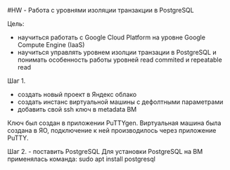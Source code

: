 #HW - Работа с уровнями изоляции транзакции в PostgreSQL

Цель:
- научиться работать с Google Cloud Platform на уровне Google Compute Engine (IaaS)
- научиться управлять уровнем изолции транзации в PostgreSQL и понимать особенность работы уровней read commited и repeatable read

Шаг 1.
   - создать новый проект в Яндекс облако
   - создать инстанс виртуальной машины с дефолтными параметрами
   - добавить свой ssh ключ в metadata ВМ

Ключ был создан в приложении PuTTYgen.
Виртуальная машина была создана в ЯО, подключение к ней производилось через приложение PuTTY.

Шаг 2.
    - поставить PostgreSQL
Для установки PostgreSQL на ВМ применялась команда:
    sudo apt install postgresql

